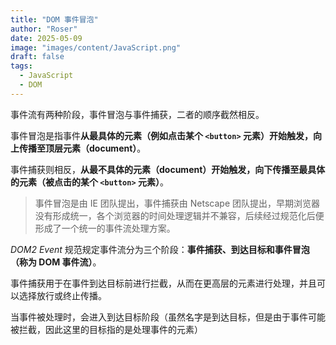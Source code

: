 ```yaml
---
title: "DOM 事件冒泡"
author: "Roser"
date: 2025-05-09
image: "images/content/JavaScript.png"
draft: false
tags:
  - JavaScript
  - DOM
---
```

事件流有两种阶段，事件冒泡与事件捕获，二者的顺序截然相反。

事件冒泡是指事件**从最具体的元素（例如点击某个 `<button>` 元素）开始触发，向上传播至顶层元素（document）**。

事件捕获则相反，**从最不具体的元素（document）开始触发，向下传播至最具体的元素（被点击的某个 `<button>` 元素）**。

> 事件冒泡是由 IE 团队提出，事件捕获由 Netscape 团队提出，早期浏览器没有形成统一，各个浏览器的时间处理逻辑并不兼容，后续经过规范化后便形成了一个统一的事件流处理方案。

_DOM2 Event_ 规范规定事件流分为三个阶段：**事件捕获、到达目标和事件冒泡（称为 DOM 事件流）**。

事件捕获用于在事件到达目标前进行拦截，从而在更高层的元素进行处理，并且可以选择放行或终止传播。

当事件被处理时，会进入到达目标阶段（虽然名字是到达目标，但是由于事件可能被拦截，因此这里的目标指的是处理事件的元素）